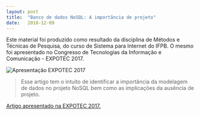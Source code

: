 ```yaml
---
layout: post
title:  "Banco de dados NoSQL: A importância de projeto"
date:   2018-12-09
---
```


<p class="intro"><span class="dropcap">E</span>ste material foi produzido como resultado da disciplina de Métodos e Técnicas de Pesquisa, do curso de Sistema para Internet do IFPB. O mesmo foi apresentado no Congresso de Tecnologias da Informação e Comunicação - EXPOTEC 2017.</p>

<img src="{{ '/assets/img/expotec.jpg' | prepend: site.baseurl }}" alt="Apresentação EXPOTEC 2017">



<blockquote>Esse artigo tem o intuito de identificar a importância da modelagem de dados no projeto NoSQL bem como as implicações da ausência de projeto.</blockquote>

<a href="https://github.com/edguedes/Academico/blob/master/Walter_Artigo_IFPB.pdf">Artigo apresentado na EXPOTEC 2017.</a> 
